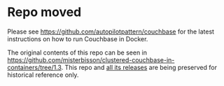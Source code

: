 # Repo moved

Please see https://github.com/autopilotpattern/couchbase for the latest instructions on how to run Couchbase in Docker.

The original contents of this repo can be seen in https://github.com/misterbisson/clustered-couchbase-in-containers/tree/1.3. This repo and [all its releases](https://github.com/misterbisson/clustered-couchbase-in-containers/releases) are being preserved for historical reference only.
